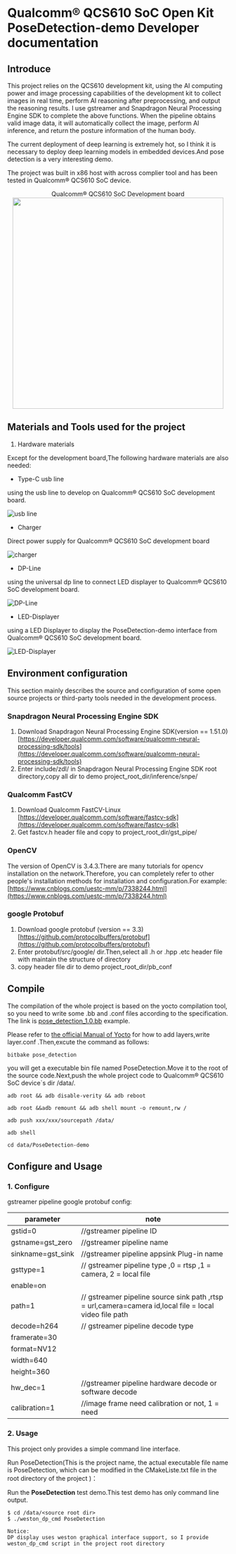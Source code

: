 # Qualcomm® QCS610 SoC Open Kit PoseDetection-demo Developer documentation

## Introduce

This project relies on the QCS610 development kit, using the AI computing power and image processing capabilities of the development kit to collect images in real time, perform AI reasoning after preprocessing, and output the reasoning results. I use gstreamer and Snapdragon Neural Processing Engine SDK to complete the above functions. When the pipeline obtains valid image data, it will automatically collect the image, perform AI inference, and return the posture information of the human body.

The current deployment of deep learning is extremely hot, so I think it is necessary to deploy deep learning models in embedded devices.And pose detection is a very interesting demo.

The project was built in x86 host with across complier tool and has been tested in Qualcomm® QCS610 SoC device.

<center>Qualcomm® QCS610 SoC Development board</center>

<div align=center>
<img src="./res/QCS610.png" width="480" height="" />
</div>


## Materials and Tools used for the project

1. Hardware materials

Except for the development board,The following hardware materials are also needed:

* Type-C usb line

using the usb line to develop on Qualcomm® QCS610 SoC development board.

![usb line](./res/usb.png )

* Charger

Direct power supply for Qualcomm® QCS610 SoC development board

![charger](./res/charger.jpg )

* DP-Line

using the universal dp line to connect LED displayer to  Qualcomm® QCS610 SoC development board.

![DP-Line](./res/dpline.jpg)

* LED-Displayer

using a LED Displayer to display the PoseDetection-demo interface from Qualcomm® QCS610 SoC development board.

![LED-Displayer](./res/LED-Displayer.png)


## Environment configuration

This section mainly describes the source and configuration of some open source projects or third-party tools needed in the development process.

### Snapdragon Neural Processing Engine SDK

1. Download Snapdragon Neural Processing Engine SDK(version == 1.51.0)
[https://developer.qualcomm.com/software/qualcomm-neural-processing-sdk/tools](https://developer.qualcomm.com/software/qualcomm-neural-processing-sdk/tools)
2. Enter include/zdl/ in Snapdragon Neural Processing Engine SDK root directory,copy all dir to demo project_root_dir/inference/snpe/

### Qualcomm FastCV

1. Download Qualcomm FastCV-Linux
[https://developer.qualcomm.com/software/fastcv-sdk](https://developer.qualcomm.com/software/fastcv-sdk)
2. Get fastcv.h header file and copy to project_root_dir/gst_pipe/

### OpenCV

The version of OpenCV is 3.4.3.There are many tutorials for opencv installation on the network.Therefore, you can completely refer to other people's installation methods for installation and configuration.For example:[https://www.cnblogs.com/uestc-mm/p/7338244.html](https://www.cnblogs.com/uestc-mm/p/7338244.html)


### google Protobuf

1. Download google protobuf (version == 3.3)
[https://github.com/protocolbuffers/protobuf](https://github.com/protocolbuffers/protobuf)
2. Enter protobuf/src/google/ dir.Then,select all .h or .hpp .etc header file with maintain the structure of directory
3. copy header file dir to demo project_root_dir/pb_conf


## Compile

The compilation of the whole project is based on the yocto compilation tool, so you need to write some .bb and .conf files according to the specification. The link is [pose_detection_1.0.bb](https://github.com/ThunderSoft-XA/C610-PoseDetection-demo/blob/master/C610-PoseDetection-demo/pose_detection_1.0.bb) example.

Please refer to [the official Manual of Yocto](https://www.yoctoproject.org) for how to add layers,write layer.conf .Then,excute the command as follows:

```
bitbake pose_detection
```

you will get a  executable bin file named PoseDetection.Move it to the root of the source code.Next,push the whole project code to Qualcomm® QCS610 SoC device`s dir /data/.

```
adb root && adb disable-verity && adb reboot

adb root &&adb remount && adb shell mount -o remount,rw /

adb push xxx/xxx/sourcepath /data/

adb shell

cd data/PoseDetection-demo
```

## Configure and Usage

### 1. Configure

gstreamer pipeline google protobuf config:

| parameter| note |
| ---- | ---- | 
gstid=0             |       //gstreamer pipeline  ID
gstname=gst_zero    |  //gstreamer pipeline name
sinkname=gst_sink  |  //gstreamer pipeline appsink Plug-in name
gsttype=1          |             // gstreamer pipeline type ,0 = rtsp ,1 = camera, 2 = local file |
enable=on |
path=1     |                        // gstreamer pipeline source sink path ,rtsp = url,camera=camera id,local file = local video file path
decode=h264  |              // gstreamer pipeline decode type
framerate=30 | 
format=NV12 |
width=640 | 
height=360 |
hw_dec=1     |                //gstreamer pipeline hardware decode or software decode
calibration=1  |             //image frame need calibration or not, 1 = need

### 2. Usage

This project only provides a simple command line interface.

Run PoseDetection(This is the project name, the actual executable file name is PoseDetection, which can be modified in the CMakeListe.txt file in the root directory of the project )：

Run the **PoseDetection** test demo.This test demo has only command line output.

```
$ cd /data/<source root dir>
$ ./weston_dp_cmd PoseDetection

Notice:
DP display uses weston graphical interface support, so I provide weston_dp_cmd script in the project root directory 

```
